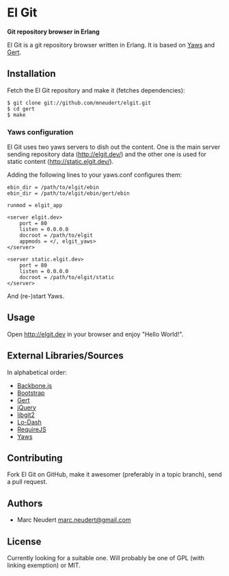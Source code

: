 # El Git
**Git repository browser in Erlang**

El Git is a git repository browser written in Erlang. It is based on
[Yaws](https://github.com/klacke/yaws) and
[Gert](https://github.com/mneudert/gert).


## Installation

Fetch the El Git repository and make it (fetches dependencies):

    $ git clone git://github.com/mneudert/elgit.git
    $ cd gert
    $ make

### Yaws configuration

El Git uses two yaws servers to dish out the content. One is the main server
sending repository data (http://elgit.dev/) and the other one is used for
static content (http://static.elgit.dev/).

Adding the following lines to your yaws.conf configures them:

    ebin_dir = /path/to/elgit/ebin
    ebin_dir = /path/to/elgit/ebin/gert/ebin

    runmod = elgit_app

    <server elgit.dev>
        port = 80
        listen = 0.0.0.0
        docroot = /path/to/elgit
        appmods = </, elgit_yaws>
    </server>

    <server static.elgit.dev>
        port = 80
        listen = 0.0.0.0
        docroot = /path/to/elgit/static
    </server>

And (re-)start Yaws.


## Usage

Open http://elgit.dev in your browser and enjoy "Hello World!".


## External Libraries/Sources

In alphabetical order:

- [Backbone.js](http://backbonejs.org/)
- [Bootstrap](http://twitter.github.com/bootstrap/)
- [Gert](https://github.com/mneudert/gert/)
- [jQuery](http://jquery.com/)
- [libgit2](http://libgit2.github.com/)
- [Lo-Dash](http://lodash.com/)
- [RequireJS](http://requirejs.org/)
- [Yaws](https://github.com/klacke/yaws/)


## Contributing

Fork El Git on GitHub, make it awesomer (preferably in a topic branch),
send a pull request.


## Authors

* Marc Neudert <marc.neudert@gmail.com>


## License

Currently looking for a suitable one. Will probably be one of
GPL (with linking exemption) or MIT.